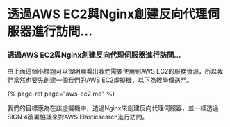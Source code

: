 # 透過AWS EC2與Nginx創建反向代理伺服器進行訪問...

### 透過AWS EC2與Nginx創建反向代理伺服器進行訪問...

由上面這個小標題可以很明顯看出我們需要使用到AWS EC2的服務資源，所以我們當然也要先創建一個我們的AWS EC2虛擬機，以下為教學傳送門。 

{% page-ref page="aws-ec2.md" %}

我們的目標應為在該虛擬機中，透過Nginx來創建反向代理伺服器，並一樣透過SIGN 4簽署協議來對AWS Elasticsearch進行訪問。

